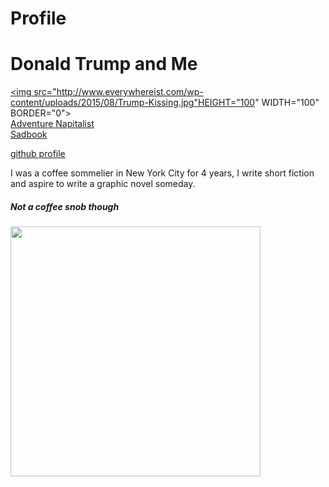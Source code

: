 # Profile
<!DOCTYPE html>
<html>

<head><title>Donald Thrump</title></head>
<body>
<h1>Donald Trump and Me</h1>

<a href="https://www.youtube.com/watch?v=GL0M4HtLl40"><img src="http://www.everywhereist.com/wp-content/uploads/2015/08/Trump-Kissing.jpg"HEIGHT="100" WIDTH="100" BORDER="0"></a><br>
<a href="https://instagram.com/ralphymanzana/">Adventure Napitalist</a><br>
<a href="https://www.facebook.com/ralphy.manzana">Sadbook</a><br>

<a href="https://github.com/jay444">github profile</a>



<p>I was a coffee sommelier in New York City for 4 years, I write short fiction and aspire to write a graphic novel someday.</p>
<h5>Not a coffee snob though</h5>
<a href="http://ideas.time.com/2012/09/19/the-perils-of-coffee-snobbery/"><img src="https://scontent.fsnc1-1.fna.fbcdn.net/hphotos-xfa1/v/t1.0-9/215599_10100250328741000_3247940_n.jpg?oh=aa141dbe060f20f14ef7f240a636c46a&oe=568380CA"HEIGHT="400" WIDTH="400" BORDER="0"></a>






</body>




</html>
